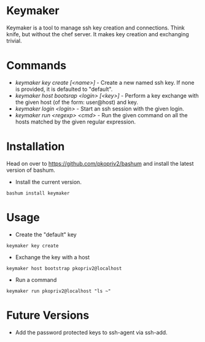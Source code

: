 # Keymaker

Keymaker is a tool to manage ssh key creation and connections.  Think knife, but without the chef server.  It makes key creation and exchanging trivial.

# Commands

* *keymaker key create [\<name\>]* - Create a new named ssh key.  If none is provided, it is defaulted to "default".
* *keymaker host bootsrap \<login\> [\<key\>]* - Perform a key exchange with the given host (of the form: user@host) and key.
* *keymaker login \<login\>* - Start an ssh session with the given login.
* *keymaker run \<regexp\> \<cmd\>* - Run the given command on all the hosts matched by the given regular expression.

# Installation

Head on over to https://github.com/pkopriv2/bashum and install the latest version of bashum. 

* Install the current version.
    
```
bashum install keymaker 
```

# Usage

* Create the "default" key

```
keymaker key create
```

* Exchange the key with a host

```
keymaker host bootstrap pkopriv2@localhost
```

* Run a command

```
keymaker run pkopriv2@localhost "ls ~"
```

# Future Versions

* Add the password protected keys to ssh-agent via ssh-add.  
